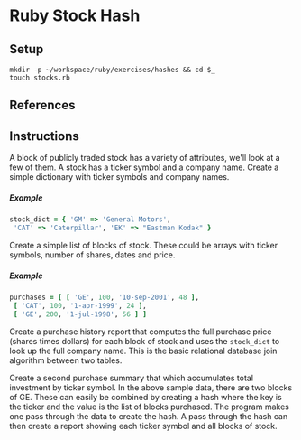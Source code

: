 # Ruby Stock Hash

## Setup

```
mkdir -p ~/workspace/ruby/exercises/hashes && cd $_
touch stocks.rb
```

## References



## Instructions

A block of publicly traded stock has a variety of attributes, we'll look at a few of them. A stock has a ticker symbol and a company name. Create a simple dictionary with ticker symbols and company names.

##### Example

```ruby
stock_dict = { 'GM' => 'General Motors',
 'CAT' => 'Caterpillar', 'EK' => "Eastman Kodak" }
```

Create a simple list of blocks of stock. These could be arrays with ticker symbols, number of shares, dates and price.

##### Example

```ruby
purchases = [ [ 'GE', 100, '10-sep-2001', 48 ],
 [ 'CAT', 100, '1-apr-1999', 24 ],
 [ 'GE', 200, '1-jul-1998', 56 ] ]
```

Create a purchase history report that computes the full purchase price (shares times dollars) for each block of stock and uses the `stock_dict` to look up the full company name. This is the basic relational database join algorithm between two tables.

Create a second purchase summary that which accumulates total investment by ticker symbol. In the above sample data, there are two blocks of GE. These can easily be combined by creating a hash where the key is the ticker and the value is the list of blocks purchased. The program makes one pass through the data to create the hash. A pass through the hash can then create a report showing each ticker symbol and all blocks of stock.
